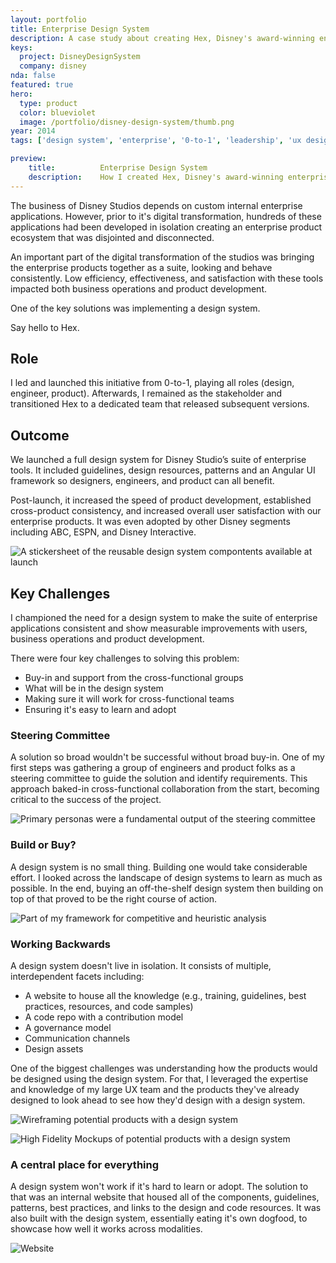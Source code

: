 ```yaml
---
layout: portfolio
title: Enterprise Design System
description: A case study about creating Hex, Disney's award-winning enterprise design system.
keys:
  project: DisneyDesignSystem
  company: disney
nda: false
featured: true
hero:
  type: product
  color: blueviolet
  image: /portfolio/disney-design-system/thumb.png
year: 2014
tags: ['design system', 'enterprise', '0-to-1', 'leadership', 'ux design', 'product management', 'engineering']

preview:
    title:          Enterprise Design System
    description:    How I created Hex, Disney's award-winning enterprise design system.
---
```


The business of Disney Studios depends on custom internal enterprise applications. However, prior to it's digital transformation, hundreds of these applications had been developed in isolation creating an enterprise product ecosystem that was disjointed and disconnected.

An important part of the digital transformation of the studios was bringing the enterprise products together as a suite, looking and behave consistently. Low efficiency, effectiveness, and satisfaction with these tools impacted both business operations and product development.

One of the key solutions was implementing a design system.

Say hello to Hex.

## Role
I led and launched this initiative from 0-to-1, playing all roles (design, engineer, product). Afterwards, I remained as the stakeholder and transitioned Hex to a dedicated team that released subsequent versions.

## Outcome
We launched a full design system for Disney Studio’s suite of enterprise tools. It included guidelines, design resources, patterns and an Angular UI framework so designers, engineers, and product can all benefit.

Post-launch, it increased the speed of product development, established cross-product consistency, and increased overall user satisfaction with our enterprise products. It was even adopted by other Disney segments including ABC, ESPN, and Disney Interactive.

![A stickersheet of the reusable design system compontents available at launch](/portfolio/disney-design-system/components.jpg)

## Key Challenges
I championed the need for a design system to make the suite of enterprise applications consistent and show measurable improvements with users, business operations and product development.

There were four key challenges to solving this problem:
- Buy-in and support from the cross-functional groups
- What will be in the design system
- Making sure it will work for cross-functional teams
- Ensuring it's easy to learn and adopt

### Steering Committee
A solution so broad wouldn't be successful without broad buy-in. One of my first steps was gathering a group of engineers and product folks as a steering committee to guide the solution and identify requirements. This approach baked-in cross-functional collaboration from the start, becoming critical to the success of the project.

![Primary personas were a fundamental output of the steering committee](/portfolio/disney-design-system/personas.jpg)

### Build or Buy?
A design system is no small thing. Building one would take considerable effort. I looked across the landscape of design systems to learn as much as possible. In the end, buying an off-the-shelf design system then building on top of that proved to be the right course of action.

![Part of my framework for competitive and heuristic analysis](/portfolio/disney-design-system/comp-analysis.jpg)

### Working Backwards
A design system doesn't live in isolation. It consists of multiple, interdependent facets including:
- A website to house all the knowledge (e.g., training, guidelines, best practices, resources, and code samples)
- A code repo with a contribution model
- A governance model
- Communication channels
- Design assets

One of the biggest challenges was understanding how the products would be designed using the design system. For that, I leveraged the expertise and knowledge of my large UX team and the products they've already designed to look ahead to see how they'd design with a design system.

![Wireframing potential products with a design system](/portfolio/disney-design-system/wires.jpg)

![High Fidelity Mockups of potential products with a design system](/portfolio/disney-design-system/hi-fi.jpg)

### A central place for everything
A design system won't work if it's hard to learn or adopt. The solution to that was an internal website that housed all of the components, guidelines, patterns, best practices, and links to the design and code resources. It was also built with the design system, essentially eating it's own dogfood, to showcase how well it works across modalities.

![Website](/portfolio/disney-design-system/website.jpg)